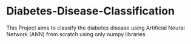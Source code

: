 # Diabetes-Disease-Classification
This Project aims to classify the diabetes disease using Artificial Neural Network (ANN) from scratch using only numpy libraries
